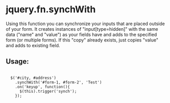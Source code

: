 # jquery.fn.synchWith

<p>
  Using this function you can synchronize your inputs that are placed outside of your form.
  It creates instances of "input[type=hidden]" with the same data ("name" and "value") as your fields have and adds
  to the specified form (or multiple forms). If this "copy" already exists, just copies "value" and adds to existing field.
</p>

<h2>Usage: </h2>

<code>
  $('#city, #address')
    .synchWith('#form-1, #form-2', 'Test')
    .on('keyup', function(){
      $(this).trigger('synch');
    });
</code>
